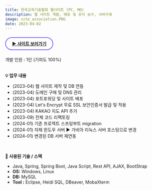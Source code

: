 ```yaml
---
title: 한국교육기술협회 웹사이트 (PC, MO)
description: 웹 사이트 개발, 배포 및 유지 보수, 서버구축
image: site_association.PNG
date: 2023-04-02
---
```

<br>
<!-- 페이지 보러가기 -->
<a href="https://kbc-association.com/" style="border: 2px solid #724CF9; border-radius: 30px;padding: 10px 20px;"><b>▶ 사이트 보러가기</b></a><br/><br/>

<!-- 글 내용 -->
개발 인원 : 1인 (기여도 100%) <br/><br/>

<!-- 구현기능 -->
<b>💡 업무 내용</b><br/>
<ul>
    <li>(2023-04) 웹 사이트 제작 및 DB 연동</li>
    <li>(2023-04) 도메인 구매 및 DNS 관리</li>
    <li>(2023-04) 포트포워딩 및 사이트 배포</li>
    <li>(2023-04) Let's Encrypt 무료 SSL 보안인증서 발급 및 적용</li>
    <li>(2023-04) KAKAO 지도 API 추가</li>
    <li>(2023-09) 전체 코드 리팩토링</li>
    <li>(2024-01) 기존 프로젝트 스프링부트 migration</li>
    <li>(2024-01) 자체 윈도우 서버 ▶ 가비아 리눅스 서버 호스팅으로 변경</li>
    <li>(2024-01) 변경된 DB 서버 재연동</li>
</ul>
<br/>

<!-- 기술 스택 -->
<b>📌 사용된 기술 / 스택</b><br/> 
<ul>
    <li>Java, Spring, Spring Boot, Java Script, Rest API, AJAX, BootStrap</li>
    <li><b>OS:</b> Windows, Linux</li>
    <li><b>DB:</b> MySQL</li>
    <li><b>Tool :</b> Eclipse, Heidi SQL, DBeaver, MobaXterm</li>
</ul>
<br/>

